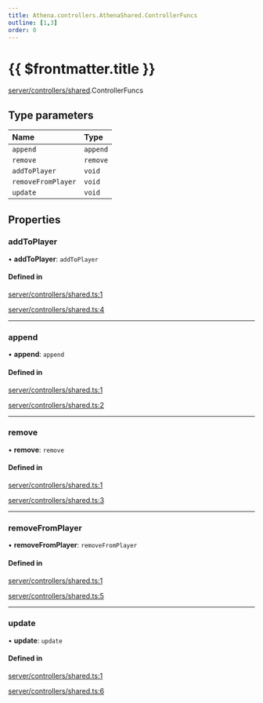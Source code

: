```yaml
---
title: Athena.controllers.AthenaShared.ControllerFuncs
outline: [1,3]
order: 0
---
```


# {{ $frontmatter.title }}


[server/controllers/shared](../modules/server_controllers_shared.md).ControllerFuncs

## Type parameters

| Name | Type |
| :------ | :------ |
| `append` | `append` |
| `remove` | `remove` |
| `addToPlayer` | `void` |
| `removeFromPlayer` | `void` |
| `update` | `void` |

## Properties

### addToPlayer

• **addToPlayer**: `addToPlayer`

#### Defined in

[server/controllers/shared.ts:1](https://github.com/Stuyk/altv-athena/blob/492641c/src/core/server/controllers/shared.ts#L1)

[server/controllers/shared.ts:4](https://github.com/Stuyk/altv-athena/blob/492641c/src/core/server/controllers/shared.ts#L4)

___

### append

• **append**: `append`

#### Defined in

[server/controllers/shared.ts:1](https://github.com/Stuyk/altv-athena/blob/492641c/src/core/server/controllers/shared.ts#L1)

[server/controllers/shared.ts:2](https://github.com/Stuyk/altv-athena/blob/492641c/src/core/server/controllers/shared.ts#L2)

___

### remove

• **remove**: `remove`

#### Defined in

[server/controllers/shared.ts:1](https://github.com/Stuyk/altv-athena/blob/492641c/src/core/server/controllers/shared.ts#L1)

[server/controllers/shared.ts:3](https://github.com/Stuyk/altv-athena/blob/492641c/src/core/server/controllers/shared.ts#L3)

___

### removeFromPlayer

• **removeFromPlayer**: `removeFromPlayer`

#### Defined in

[server/controllers/shared.ts:1](https://github.com/Stuyk/altv-athena/blob/492641c/src/core/server/controllers/shared.ts#L1)

[server/controllers/shared.ts:5](https://github.com/Stuyk/altv-athena/blob/492641c/src/core/server/controllers/shared.ts#L5)

___

### update

• **update**: `update`

#### Defined in

[server/controllers/shared.ts:1](https://github.com/Stuyk/altv-athena/blob/492641c/src/core/server/controllers/shared.ts#L1)

[server/controllers/shared.ts:6](https://github.com/Stuyk/altv-athena/blob/492641c/src/core/server/controllers/shared.ts#L6)

